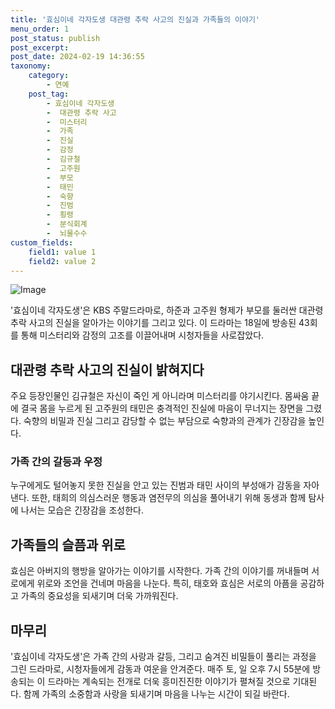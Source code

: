 ```yaml
---
title: '효심이네 각자도생 대관령 추락 사고의 진실과 가족들의 이야기'
menu_order: 1
post_status: publish
post_excerpt: 
post_date: 2024-02-19 14:36:55
taxonomy:
    category:
        - 연예
    post_tag:
        - 효심이네 각자도생
        -  대관령 추락 사고
        -  미스터리
        -  가족
        -  진실
        -  감정
        -  김규철
        -  고주원
        -  부모
        -  태민
        -  숙향
        -  진범
        -  횡령
        -  분식회계
        -  뇌물수수
custom_fields:
    field1: value 1
    field2: value 2
---
```


![Image](https://ssl.pstatic.net/mimgnews/image/477/2024/02/19/0000474305_001_20240219081403851.jpg?type=w540)

'효심이네 각자도생'은 KBS 주말드라마로, 하준과 고주원 형제가 부모를 둘러싼 대관령 추락 사고의 진실을 알아가는 이야기를 그리고 있다. 이 드라마는 18일에 방송된 43회를 통해 미스터리와 감정의 고조를 이끌어내며 시청자들을 사로잡았다. 
## 대관령 추락 사고의 진실이 밝혀지다
주요 등장인물인 김규철은 자신이 죽인 게 아니라며 미스터리를 야기시킨다. 몸싸움 끝에 결국 몸을 누르게 된 고주원의 태민은 충격적인 진실에 마음이 무너지는 장면을 그렸다. 숙향의 비밀과 진실 그리고 감당할 수 없는 부담으로 숙향과의 관계가 긴장감을 높인다. 
### 가족 간의 갈등과 우정
누구에게도 털어놓지 못한 진실을 안고 있는 진범과 태민 사이의 부성애가 감동을 자아낸다. 또한, 태희의 의심스러운 행동과 염전무의 의심을 풀어내기 위해 동생과 함께 탐사에 나서는 모습은 긴장감을 조성한다.
## 가족들의 슬픔과 위로
효심은 아버지의 행방을 알아가는 이야기를 시작한다. 가족 간의 이야기를 꺼내들며 서로에게 위로와 조언을 건네며 마음을 나눈다. 특히, 태호와 효심은 서로의 아픔을 공감하고 가족의 중요성을 되새기며 더욱 가까워진다.
## 마무리
'효심이네 각자도생'은 가족 간의 사랑과 갈등, 그리고 숨겨진 비밀들이 풀리는 과정을 그린 드라마로, 시청자들에게 감동과 여운을 안겨준다. 매주 토, 일 오후 7시 55분에 방송되는 이 드라마는 계속되는 전개로 더욱 흥미진진한 이야기가 펼쳐질 것으로 기대된다. 함께 가족의 소중함과 사랑을 되새기며 마음을 나누는 시간이 되길 바란다.
